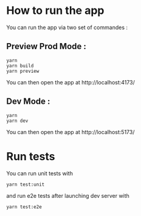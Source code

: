 # How to run the app

You can run the app via two set of commandes :

## Preview Prod Mode :

```
yarn
yarn build
yarn preview
```

You can then open the app at http://localhost:4173/

## Dev Mode :

```
yarn
yarn dev
```

You can then open the app at http://localhost:5173/

# Run tests

You can run unit tests with

```
yarn test:unit
```

and run e2e tests after launching dev server with

```
yarn test:e2e
```
